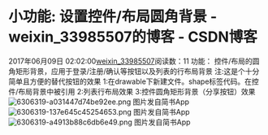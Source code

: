 # 小功能: 设置控件/布局圆角背景 - weixin_33985507的博客 - CSDN博客
2017年06月09日 02:02:00[weixin_33985507](https://me.csdn.net/weixin_33985507)阅读数：11
功能：
控件/布局的圆角矩形背景，应用于登录/注册/确认等按钮以及列表的行布局背景
注:这是个十分简单且方便的替代按钮的效果
1:在drawable下新建文件。shape标签代码。在控件/布局背景中被引用
2:列表行布局效果
3:控件圆角矩形背景（分享按钮）效果
![6306319-a031447d74be92ee.png](https://upload-images.jianshu.io/upload_images/6306319-a031447d74be92ee.png)
图片发自简书App
![6306319-137e645c45254653.png](https://upload-images.jianshu.io/upload_images/6306319-137e645c45254653.png)
图片发自简书App
![6306319-a4913b88c6db6e49.png](https://upload-images.jianshu.io/upload_images/6306319-a4913b88c6db6e49.png)
图片发自简书App
  ​​​
